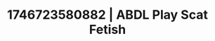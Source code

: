 ---
categories:
- Spiritual kink
- Whispered desires
- AI-generated
- Feather touch
- Moonlit passion
- ASMR
- Delicate restraint
- Cosplay
image: /assets/images/1746723580882.jpg
layout: post
seo:
  description: Featured content with premium Scat Fetish, ABDL Play. HD images available.
  keywords: Scat Fetish, ABDL Play
  og_image: /assets/images/1746723580882.jpg
  schema_type: VisualArtwork
tags:
- '#1746723580882'
- Scat Fetish
- ABDL Play
title: 1746723580882 | ABDL Play Scat Fetish
---